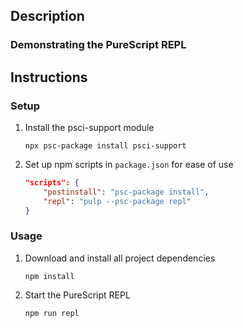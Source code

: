 ## Description
### Demonstrating the PureScript REPL
## Instructions
### Setup
1. Install the psci-support module
    ```
    npx psc-package install psci-support
    ```
1. Set up npm scripts in `package.json` for ease of use
    ```json
    "scripts": {
        "postinstall": "psc-package install",
        "repl": "pulp --psc-package repl"
    }
    ```
### Usage
1. Download and install all project dependencies
    ```
    npm install
    ```
1. Start the PureScript REPL
    ```
    npm run repl
    ```